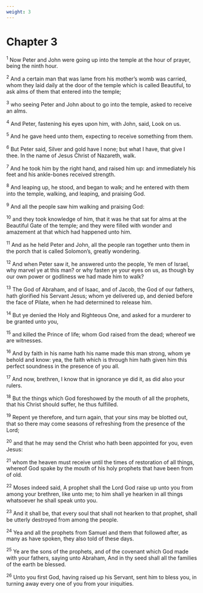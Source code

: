 ```yaml
---
weight: 3
---
```


# Chapter 3

<sup>1</sup> Now Peter and John were going up into the temple at the hour of prayer, being the ninth hour. 

<sup>2</sup> And a certain man that was lame from his mother’s womb was carried, whom they laid daily at the door of the temple which is called Beautiful, to ask alms of them that entered into the temple; 

<sup>3</sup> who seeing Peter and John about to go into the temple, asked to receive an alms. 

<sup>4</sup> And Peter, fastening his eyes upon him, with John, said, Look on us. 

<sup>5</sup> And he gave heed unto them, expecting to receive something from them. 

<sup>6</sup> But Peter said, Silver and gold have I none; but what I have, that give I thee. In the name of Jesus Christ of Nazareth, walk. 

<sup>7</sup> And he took him by the right hand, and raised him up: and immediately his feet and his ankle-bones received strength. 

<sup>8</sup> And leaping up, he stood, and began to walk; and he entered with them into the temple, walking, and leaping, and praising God. 

<sup>9</sup> And all the people saw him walking and praising God: 

<sup>10</sup> and they took knowledge of him, that it was he that sat for alms at the Beautiful Gate of the temple; and they were filled with wonder and amazement at that which had happened unto him. 

<sup>11</sup> And as he held Peter and John, all the people ran together unto them in the porch that is called Solomon’s, greatly wondering. 

<sup>12</sup> And when Peter saw it, he answered unto the people, Ye men of Israel, why marvel ye at this man? or why fasten ye your eyes on us, as though by our own power or godliness we had made him to walk? 

<sup>13</sup> The God of Abraham, and of Isaac, and of Jacob, the God of our fathers, hath glorified his Servant Jesus; whom ye delivered up, and denied before the face of Pilate, when he had determined to release him. 

<sup>14</sup> But ye denied the Holy and Righteous One, and asked for a murderer to be granted unto you, 

<sup>15</sup> and killed the Prince of life; whom God raised from the dead; whereof we are witnesses. 

<sup>16</sup> And by faith in his name hath his name made this man strong, whom ye behold and know: yea, the faith which is through him hath given him this perfect soundness in the presence of you all. 

<sup>17</sup> And now, brethren, I know that in ignorance ye did it, as did also your rulers. 

<sup>18</sup> But the things which God foreshowed by the mouth of all the prophets, that his Christ should suffer, he thus fulfilled. 

<sup>19</sup> Repent ye therefore, and turn again, that your sins may be blotted out, that so there may come seasons of refreshing from the presence of the Lord; 

<sup>20</sup> and that he may send the Christ who hath been appointed for you, even Jesus: 

<sup>21</sup> whom the heaven must receive until the times of restoration of all things, whereof God spake by the mouth of his holy prophets that have been from of old. 

<sup>22</sup> Moses indeed said, A prophet shall the Lord God raise up unto you from among your brethren, like unto me; to him shall ye hearken in all things whatsoever he shall speak unto you. 

<sup>23</sup> And it shall be, that every soul that shall not hearken to that prophet, shall be utterly destroyed from among the people. 

<sup>24</sup> Yea and all the prophets from Samuel and them that followed after, as many as have spoken, they also told of these days. 

<sup>25</sup> Ye are the sons of the prophets, and of the covenant which God made with your fathers, saying unto Abraham, And in thy seed shall all the families of the earth be blessed. 

<sup>26</sup> Unto you first God, having raised up his Servant, sent him to bless you, in turning away every one of you from your iniquities. 


